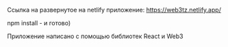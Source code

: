 Ссылка на развернутое на netlify приложение: https://web3tz.netlify.app/

npm install - и готово)

Приложение написано с помощью библиотек React и Web3
